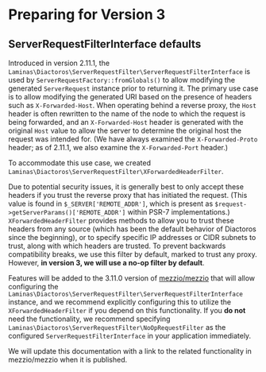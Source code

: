 # Preparing for Version 3

## ServerRequestFilterInterface defaults

Introduced in version 2.11.1, the `Laminas\Diactoros\ServerRequestFilter\ServerRequestFilterInterface` is used by `ServerRequestFactory::fromGlobals()` to allow modifying the generated `ServerRequest` instance prior to returning it.
The primary use case is to allow modifying the generated URI based on the presence of headers such as `X-Forwarded-Host`.
When operating behind a reverse proxy, the `Host` header is often rewritten to the name of the node to which the request is being forwarded, and an `X-Forwarded-Host` header is generated with the original `Host` value to allow the server to determine the original host the request was intended for.
(We have always examined the `X-Forwarded-Proto` header; as of 2.11.1, we also examine the `X-Forwarded-Port` header.)

To accommodate this use case, we created `Laminas\Diactoros\ServerRequestFilter\XForwardedHeaderFilter`.

Due to potential security issues, it is generally best to only accept these headers if you trust the reverse proxy that has initiated the request.
(This value is found in `$_SERVER['REMOTE_ADDR']`, which is present as `$request->getServerParams()['REMOTE_ADDR']` within PSR-7 implementations.)
`XForwardedHeaderFilter` provides methods to allow you to trust these headers from any source (which has been the default behavior of Diactoros since the beginning), or to specify specific IP addresses or CIDR subnets to trust, along with which headers are trusted.
To prevent backwards compatibility breaks, we use this filter by default, marked to trust any proxy.
However, **in version 3, we will use a no-op filter by default**.

Features will be added to the 3.11.0 version of [mezzio/mezzio](https://github.com/mezzio/mezzio) that will allow configuring the `Laminas\Diactoros\ServerRequestFilter\ServerRequestFilterInterface` instance, and we recommend explicitly configuring this to utilize the `XForwardedHeaderFilter` if you depend on this functionality.
If you **do not** need the functionality, we recommend specifying `Laminas\Diactoros\ServerRequestFilter\NoOpRequestFilter` as the configured `ServerRequestFilterInterface` in your application immediately.

We will update this documentation with a link to the related functionality in mezzio/mezzio when it is published.
